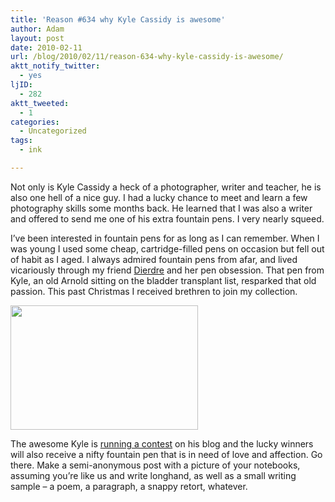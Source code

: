 ```yaml
---
title: 'Reason #634 why Kyle Cassidy is awesome'
author: Adam
layout: post
date: 2010-02-11
url: /blog/2010/02/11/reason-634-why-kyle-cassidy-is-awesome/
aktt_notify_twitter:
  - yes
ljID:
  - 282
aktt_tweeted:
  - 1
categories:
  - Uncategorized
tags:
  - ink

---
```

Not only is Kyle Cassidy a heck of a photographer, writer and teacher, he is also one hell of a nice guy. I had a lucky chance to meet and learn a few photography skills some months back. He learned that I was also a writer and offered to send me one of his extra fountain pens. I very nearly squeed.

I&#8217;ve been interested in fountain pens for as long as I can remember. When I was young I used some cheap, cartridge-filled pens on occasion but fell out of habit as I aged. I always admired fountain pens from afar, and lived vicariously through my friend [Dierdre](1) and her pen obsession. That pen from Kyle, an old Arnold sitting on the bladder transplant list, resparked that old passion. This past Christmas I received brethren to join my collection.

[<img class="alignnone size-medium wp-image-199" title="How I write" src="http://www.adamisrael.com/wp-content/uploads/2010/02/DSC_7228-300x199.jpg" alt="" width="300" height="199" srcset="//www.adamisrael.com/wp-content/uploads/2010/02/DSC_7228-300x199.jpg 300w, //www.adamisrael.com/wp-content/uploads/2010/02/DSC_7228.jpg 800w" sizes="(max-width: 300px) 100vw, 300px" />](2)

The awesome Kyle is [running a contest](3) on his blog and the lucky winners will also receive a nifty fountain pen that is in need of love and affection. Go there. Make a semi-anonymous post with a picture of your notebooks, assuming you&#8217;re like us and write longhand, as well as a small writing sample &#8211; a poem, a paragraph, a snappy retort, whatever.

 [1]: http://dsmoen.livejournal.com/
 [2]: http://www.adamisrael.com/wp-content/uploads/2010/02/DSC_7228.jpg
 [3]: http://kylecassidy.livejournal.com/581392.html
